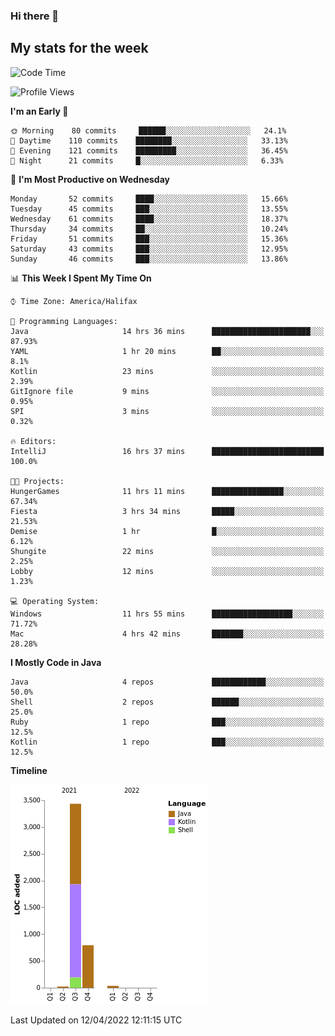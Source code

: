 ### Hi there 👋

## My stats for the week
<!--START_SECTION:waka-->
![Code Time](http://img.shields.io/badge/Code%20Time-171%20hrs%2010%20mins-blue)

![Profile Views](http://img.shields.io/badge/Profile%20Views-0-blue)

**I'm an Early 🐤** 

```text
🌞 Morning    80 commits     ██████░░░░░░░░░░░░░░░░░░░   24.1% 
🌆 Daytime    110 commits    ████████░░░░░░░░░░░░░░░░░   33.13% 
🌃 Evening    121 commits    █████████░░░░░░░░░░░░░░░░   36.45% 
🌙 Night      21 commits     █░░░░░░░░░░░░░░░░░░░░░░░░   6.33%

```
📅 **I'm Most Productive on Wednesday** 

```text
Monday       52 commits     ████░░░░░░░░░░░░░░░░░░░░░   15.66% 
Tuesday      45 commits     ███░░░░░░░░░░░░░░░░░░░░░░   13.55% 
Wednesday    61 commits     ████░░░░░░░░░░░░░░░░░░░░░   18.37% 
Thursday     34 commits     ██░░░░░░░░░░░░░░░░░░░░░░░   10.24% 
Friday       51 commits     ███░░░░░░░░░░░░░░░░░░░░░░   15.36% 
Saturday     43 commits     ███░░░░░░░░░░░░░░░░░░░░░░   12.95% 
Sunday       46 commits     ███░░░░░░░░░░░░░░░░░░░░░░   13.86%

```


📊 **This Week I Spent My Time On** 

```text
⌚︎ Time Zone: America/Halifax

💬 Programming Languages: 
Java                     14 hrs 36 mins      ██████████████████████░░░   87.93% 
YAML                     1 hr 20 mins        ██░░░░░░░░░░░░░░░░░░░░░░░   8.1% 
Kotlin                   23 mins             ░░░░░░░░░░░░░░░░░░░░░░░░░   2.39% 
GitIgnore file           9 mins              ░░░░░░░░░░░░░░░░░░░░░░░░░   0.95% 
SPI                      3 mins              ░░░░░░░░░░░░░░░░░░░░░░░░░   0.32%

🔥 Editors: 
IntelliJ                 16 hrs 37 mins      █████████████████████████   100.0%

🐱‍💻 Projects: 
HungerGames              11 hrs 11 mins      ████████████████░░░░░░░░░   67.34% 
Fiesta                   3 hrs 34 mins       █████░░░░░░░░░░░░░░░░░░░░   21.53% 
Demise                   1 hr                █░░░░░░░░░░░░░░░░░░░░░░░░   6.12% 
Shungite                 22 mins             ░░░░░░░░░░░░░░░░░░░░░░░░░   2.25% 
Lobby                    12 mins             ░░░░░░░░░░░░░░░░░░░░░░░░░   1.23%

💻 Operating System: 
Windows                  11 hrs 55 mins      ██████████████████░░░░░░░   71.72% 
Mac                      4 hrs 42 mins       ███████░░░░░░░░░░░░░░░░░░   28.28%

```

**I Mostly Code in Java** 

```text
Java                     4 repos             ████████████░░░░░░░░░░░░░   50.0% 
Shell                    2 repos             ██████░░░░░░░░░░░░░░░░░░░   25.0% 
Ruby                     1 repo              ███░░░░░░░░░░░░░░░░░░░░░░   12.5% 
Kotlin                   1 repo              ███░░░░░░░░░░░░░░░░░░░░░░   12.5%

```


**Timeline**

![Chart not found](https://raw.githubusercontent.com/lyndseyy/lyndseyy/main/charts/bar_graph.png) 


 Last Updated on 12/04/2022 12:11:15 UTC
<!--END_SECTION:waka-->
